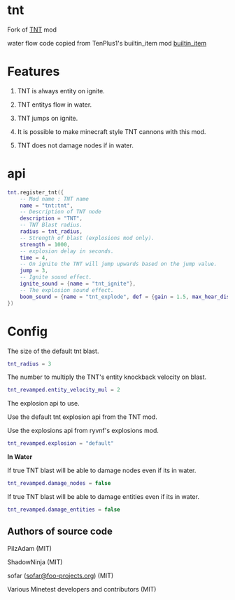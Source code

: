 # tnt
Fork of [TNT](https://github.com/minetest/minetest_game/tree/master/mods/tnt) mod

water flow code copied from TenPlus1's builtin_item mod [builtin_item](https://notabug.org/TenPlus1/builtin_item)

# Features 

1. TNT is always entity on ignite.

2. TNT entitys flow in water.

3. TNT jumps on ignite.

4. It is possible to make minecraft style TNT cannons with this mod.

5. TNT does not damage nodes if in water.

# api

``` lua
tnt.register_tnt({
    -- Mod name : TNT name
    name = "tnt:tnt",
    -- Description of TNT node
    description = "TNT",
    -- TNT Blast radius.
    radius = tnt_radius,
    -- Strength of blast (explosions mod only).
    strength = 1000,
    -- explosion delay in seconds.
    time = 4,
    -- On ignite the TNT will jump upwards based on the jump value.
    jump = 3,
    -- Ignite sound effect.
    ignite_sound = {name = "tnt_ignite"},
    -- The explosion sound effect.
    boom_sound = {name = "tnt_explode", def = {gain = 1.5, max_hear_distance = 128}}
})
```

# Config

The size of the default tnt blast.

``` lua
tnt_radius = 3
```

The number to multiply the TNT's entity knockback velocity on blast.

``` lua
tnt_revamped.entity_velocity_mul = 2
```

The explosion api to use.

Use the default tnt explosion api from the TNT mod.

Use the explosions api from ryvnf's explosions mod.

``` lua
tnt_revamped.explosion = "default"
```

**In Water**

If true TNT blast will be able to damage nodes even if its in water.

``` lua
tnt_revamped.damage_nodes = false
```

If true TNT blast will be able to damage entities even if its in water.

``` lua
tnt_revamped.damage_entities = false
```

Authors of source code
----------------------
PilzAdam (MIT)

ShadowNinja (MIT)

sofar (sofar@foo-projects.org) (MIT)

Various Minetest developers and contributors (MIT)
